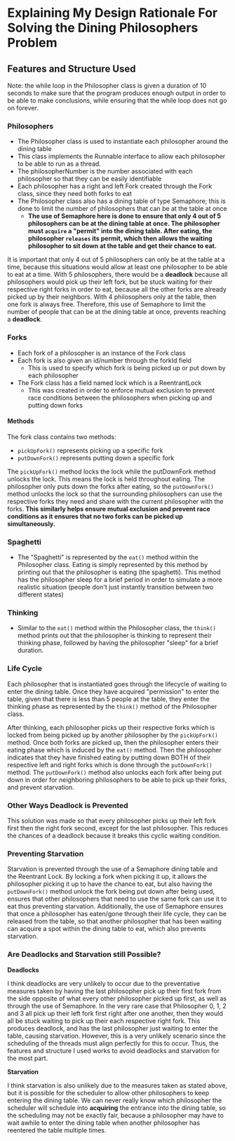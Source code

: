 # Explaining My Design Rationale For Solving the Dining Philosophers Problem

## Features and Structure Used

Note: the while loop in the Philosopher class is given a duration of 10 seconds to make sure that the program produces
enough output in order to be able to make conclusions, while ensuring that the while loop does not go on forever.

### Philosophers

* The Philosopher class is used to instantiate each philosopher around the dining table
* This class implements the Runnable interface to allow each philosopher to be able to run as a thread.
* The philosopherNumber is the number associated with each philosopher so that they can be easily identifiable
* Each philosopher has a right and left Fork created through the Fork class, since they need both forks to eat
* The Philosopher class also has a dining table of type Semaphore; this is done to limit the number of philosophers 
that can be at the table at once
  * **The use of Semaphore here is done to ensure that only 4 out of 5 philosophers can be at the dining table
  at once. The philosopher must `acquire` a "permit" into the dining table. After eating, the philosopher `releases`
  its permit, which then allows the waiting philosopher to sit down at the table and get their chance to eat.**

It is important that only 4 out of 5 philosophers can only be at the table at a time, because this situations would 
allow at least one philosopher to be able to eat at a time. With 5 philosophers, there would be a **deadlock** because
all philosophers would pick up their left fork, but be stuck waiting for their respective right forks in order to eat,
because all the other forks are already picked up by their neighbors. With 4 philosophers only at the table, then one fork
is always free. Therefore, this use of Semaphore to limit the number of people that can be at the dining table at once,
prevents reaching a **deadlock**.

### Forks

* Each fork of a philosopher is an instance of the Fork class
* Each fork is also given an id/number through the forkId field
  * This is used to specify which fork is being picked up or put down by each philosopher
* The Fork class has a field named lock which is a ReentrantLock
  * This was created in order to enforce mutual exclusion to prevent race conditions between the philosophers when picking up and putting down forks
#### Methods

The fork class contains two methods: 

* `pickUpFork()` represents picking up a specific fork
* `putDownFork()` represents putting down a specific fork

The `pickUpFork()` method locks the lock while the putDownFork method unlocks the lock. This means the lock is held throughout eating.
The philosopher only puts down the forks after eating, so the `putDownFork()` method unlocks the lock so that the surrounding philosophers
can use the respective forks they need and share with the current philosopher with the forks. **This similarly helps ensure mutual exclusion
and prevent race conditions as it ensures that no two forks can be picked up simultaneously.**

### Spaghetti

* The "Spaghetti" is represented by the `eat()` method within the Philosopher class. Eating is simply represented by this method
by printing out that the philosopher is eating (the spaghetti). This method has the philosopher sleep for a brief period in order to
simulate a more realistic situation (people don't just instantly transition between two different states)

### Thinking

* Similar to the `eat()` method within the Philosopher class, the `think()` method prints out that the philosopher is thinking
to represent their thinking phase, followed by having the philosopher "sleep" for a brief duration. 

### Life Cycle

Each philosopher that is instantiated goes through the lifecycle of waiting to enter the dining table. Once they have acquired "permission" to enter
the table, given that there is less than 5 people at the table, they enter the thinking phase as represented by the `think()` method of the
Philosopher class. 

After thinking, each philosopher picks up their respective forks which is locked from being picked up by another philosopher by the `pickUpFork()` method.
Once both forks are picked up, then the philosopher enters their eating phase which is induced by the `eat()` method. Then the philosopher indicates that 
they have finished eating by putting down BOTH of their respective left and right forks which is done through the `putDownFork()` method. The `putDownFork()` method
also unlocks each fork after being put down in order for neighboring philosophers to be able to pick up their forks, and prevent starvation.

### Other Ways Deadlock is Prevented

This solution was made so that every philosopher picks up their left fork first then the right fork second, except for the last philosopher.
This reduces the chances of a deadlock because it breaks this cyclic waiting condition.

### Preventing Starvation

Starvation is prevented through the use of a Semaphore dining table and the Reentrant Lock. By locking a fork when picking it up, it allows the
philosopher picking it up to have the chance to eat, but also having the `putDownFork()` method unlock the fork being put down after being used, ensures
that other philosophers that need to use the same fork can use it to eat thus preventing starvation. Additionally, the use of Semaphore ensures that once
a philosopher has eaten/gone through their life cycle, they can be released from the table, so that another philosopher that has been waiting can
acquire a spot within the dining table to eat, which also prevents starvation.

### Are Deadlocks and Starvation still Possible?

**Deadlocks**

I think deadlocks are very unlikely to occur due to the preventative measures taken by having the last philosopher pick up their first fork from the
side opposite of what every other philosopher picked up first, as well as through the use of Semaphore. In the very rare case that Philosopher 0, 1, 2 and 3
all pick up their left fork first right after one another, then they would all be stuck waiting to pick up their each respective right fork. This produces deadlock,
and has the last philosopher just waiting to enter the table, causing starvation. However, this is a very unlikely scenario since the scheduling of the threads
must align perfectly for this to occur. Thus, the features and structure I used works to avoid deadlocks and starvation for the most part.

**Starvation**

I think starvation is also unlikely due to the measures taken as stated above, but it is possible for the scheduler to allow other philosophers to keep
entering the dining table. We can never really know which philosopher the scheduler will schedule into **acquiring** the entrance into the dining table, so
the scheduling may not be exactly fair, because a philosopher may have to wait awhile to enter the dining table when another philosopher has reentered the table
multiple times.
